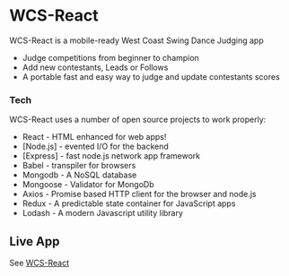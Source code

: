 # WCS-React 

WCS-React is a mobile-ready West Coast Swing Dance Judging app
 - Judge competitions from beginner to champion
 - Add new contestants, Leads or Follows
 - A portable fast and easy way to judge and update contestants scores

### Tech
WCS-React uses a number of open source projects to work properly:

* React - HTML enhanced for web apps!
* [Node.js] - evented I/O for the backend
* [Express] - fast node.js network app framework
* Babel - transpiler for browsers
* Mongodb - A NoSQL database
* Mongoose - Validator for MongoDb
* Axios - Promise based HTTP client for the browser and node.js
* Redux - A predictable state container for JavaScript apps
* Lodash - A modern Javascript utility library


## Live App
See [WCS-React](https://wcs-react.herokuapp.com/)